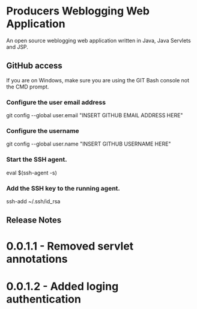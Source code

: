 # Producers Weblogging Web Application

An open source weblogging web application written in Java, Java Servlets and JSP.

## GitHub access

If you are on Windows, make sure you are using the GIT Bash console not the CMD prompt.

### Configure the user email address
git config --global user.email "INSERT GITHUB EMAIL ADDRESS HERE"

### Configure the username
git config --global user.name "INSERT GITHUB USERNAME HERE"

### Start the SSH agent.
eval $(ssh-agent -s)

### Add the SSH key to the running agent.
ssh-add ~/.ssh/id_rsa


## Release Notes

# 0.0.1.1 - Removed servlet annotations
# 0.0.1.2 - Added loging authentication
